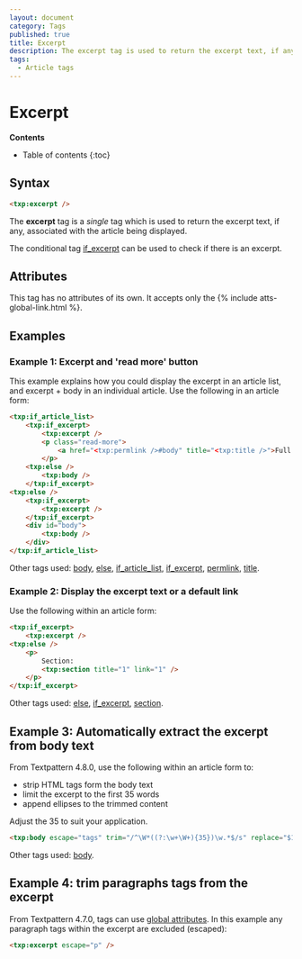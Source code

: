 ```yaml
---
layout: document
category: Tags
published: true
title: Excerpt
description: The excerpt tag is used to return the excerpt text, if any, associated with the article being displayed.
tags:
  - Article tags
---
```


# Excerpt

**Contents**

* Table of contents
{:toc}

## Syntax

~~~ html
<txp:excerpt />
~~~

The **excerpt** tag is a *single* tag which is used to return the excerpt text, if any, associated with the article being displayed.

The conditional tag [if_excerpt](/tags/if_excerpt) can be used to check if there is an excerpt.

## Attributes

This tag has no attributes of its own. It accepts only the {% include atts-global-link.html %}.

## Examples

### Example 1: Excerpt and 'read more' button

This example explains how you could display the excerpt in an article list, and excerpt + body in an individual article. Use the following in an article form:

~~~ html
<txp:if_article_list>
    <txp:if_excerpt>
        <txp:excerpt />
        <p class="read-more">
            <a href="<txp:permlink />#body" title="<txp:title />">Full article</a>
        </p>
    <txp:else />
        <txp:body />
    </txp:if_excerpt>
<txp:else />
    <txp:if_excerpt>
        <txp:excerpt />
    </txp:if_excerpt>
    <div id="body">
        <txp:body />
    </div>
</txp:if_article_list>
~~~

Other tags used: [body](/tags/body), [else](/tags/else), [if_article_list](/tags/if_article_list), [if_excerpt](/tags/if_excerpt), [permlink](/tags/permlink), [title](/tags/title).

### Example 2: Display the excerpt text or a default link

Use the following within an article form:

~~~ html
<txp:if_excerpt>
    <txp:excerpt />
<txp:else />
    <p>
        Section:
        <txp:section title="1" link="1" />
    </p>
</txp:if_excerpt>
~~~

Other tags used: [else](/tags/else), [if_excerpt](/tags/if_excerpt), [section](/tags/section).

## Example 3: Automatically extract the excerpt from body text

From Textpattern 4.8.0, use the following within an article form to:

* strip HTML tags form the body text
* limit the excerpt to the first 35 words
* append ellipses to the trimmed content

Adjust the 35 to suit your application.

~~~ html
<txp:body escape="tags" trim="/^\W*((?:\w+\W+){35})\w.*$/s" replace="$1&hellip;" />
~~~

Other tags used: [body](/tags/body).

## Example 4: trim paragraphs tags from the excerpt

From Textpattern 4.7.0, tags can use [global attributes](/tags/learning/#global-attributes). In this example any paragraph tags within the excerpt are excluded (escaped):

~~~ html
<txp:excerpt escape="p" />
~~~
